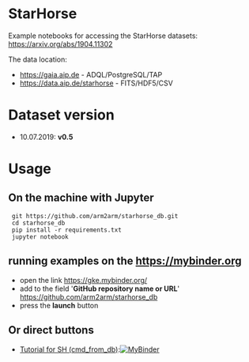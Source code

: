 # StarHorse
Example notebooks for accessing the StarHorse datasets: https://arxiv.org/abs/1904.11302

The data location:

*  https://gaia.aip.de - ADQL/PostgreSQL/TAP 
*  https://data.aip.de/starhorse - FITS/HDF5/CSV


# Dataset version
* 10.07.2019: **v0.5**

# Usage
## On the machine with Jupyter
  ```
   git https://github.com/arm2arm/starhorse_db.git 
   cd starhorse_db
   pip install -r requirements.txt
   jupyter notebook 
  ```
## running examples on the https://mybinder.org
* open the link https://gke.mybinder.org/
* add to the field '**GitHub repository name or URL**'  https://github.com/arm2arm/starhorse_db
* press the **launch** button

## Or direct buttons
- [Tutorial for SH (cmd_from_db)](cmd_from_db.ipynb):[![MyBinder](https://mybinder.org/badge.svg)](https://mybinder.org/v2/gh/arm2arm/starhorse_db/master?filepath=cmd_from_db.ipynb)
